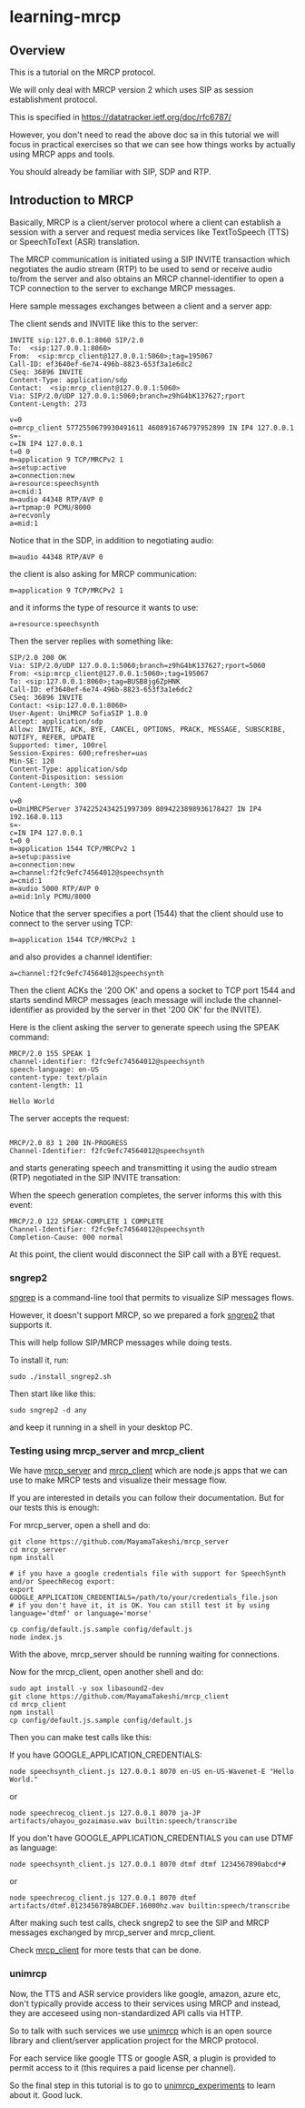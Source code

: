 # learning-mrcp

## Overview

This is a tutorial on the MRCP protocol.

We will only deal with MRCP version 2 which uses SIP as session establishment protocol.

This is specified in https://datatracker.ietf.org/doc/rfc6787/

However, you don't need to read the above doc sa in this tutorial we will focus in practical exercises so that we can see how things works by actually using MRCP apps and tools.

You should already be familiar with SIP, SDP and RTP.

## Introduction to MRCP

Basically, MRCP is a client/server protocol where a client can establish a session with a server and request media services like TextToSpeech (TTS) or SpeechToText (ASR) translation.

The MRCP communication is initiated using a SIP INVITE transaction which negotiates the audio stream (RTP) to be used to send or receive audio to/from the server and also obtains an MRCP channel-identifier to open a TCP connection to the server to exchange MRCP messages. 

Here sample messages exchanges between a client and a server app:


The client sends and INVITE like this to the server:
```
INVITE sip:127.0.0.1:8060 SIP/2.0
To:  <sip:127.0.0.1:8060>
From:  <sip:mrcp_client@127.0.0.1:5060>;tag=195067
Call-ID: ef3640ef-6e74-496b-8823-653f3a1e6dc2
CSeq: 36896 INVITE
Content-Type: application/sdp
Contact:  <sip:mrcp_client@127.0.0.1:5060>
Via: SIP/2.0/UDP 127.0.0.1:5060;branch=z9hG4bK137627;rport
Content-Length: 273

v=0
o=mrcp_client 5772550679930491611 4608916746797952899 IN IP4 127.0.0.1
s=-
c=IN IP4 127.0.0.1
t=0 0
m=application 9 TCP/MRCPv2 1
a=setup:active
a=connection:new
a=resource:speechsynth
a=cmid:1
m=audio 44348 RTP/AVP 0
a=rtpmap:0 PCMU/8000
a=recvonly
a=mid:1

```
Notice that in the SDP, in addition to negotiating audio:
```
m=audio 44348 RTP/AVP 0
```
the client is also asking for MRCP communication:
```
m=application 9 TCP/MRCPv2 1
```
and it informs the type of resource it wants to use:
```
a=resource:speechsynth
```
Then the server replies with something like:
```
SIP/2.0 200 OK
Via: SIP/2.0/UDP 127.0.0.1:5060;branch=z9hG4bK137627;rport=5060
From: <sip:mrcp_client@127.0.0.1:5060>;tag=195067
To: <sip:127.0.0.1:8060>;tag=BUSB8jg6ZpHNK
Call-ID: ef3640ef-6e74-496b-8823-653f3a1e6dc2
CSeq: 36896 INVITE
Contact: <sip:127.0.0.1:8060>
User-Agent: UniMRCP SofiaSIP 1.8.0
Accept: application/sdp
Allow: INVITE, ACK, BYE, CANCEL, OPTIONS, PRACK, MESSAGE, SUBSCRIBE, NOTIFY, REFER, UPDATE
Supported: timer, 100rel
Session-Expires: 600;refresher=uas
Min-SE: 120
Content-Type: application/sdp
Content-Disposition: session
Content-Length: 300

v=0
o=UniMRCPServer 3742252434251997309 8094223898936178427 IN IP4 192.168.0.113
s=-
c=IN IP4 127.0.0.1
t=0 0
m=application 1544 TCP/MRCPv2 1
a=setup:passive
a=connection:new
a=channel:f2fc9efc74564012@speechsynth
a=cmid:1
m=audio 5000 RTP/AVP 0
a=mid:1nly PCMU/8000
```

Notice that the server specifies a port (1544) that the client should use to connect to the server using TCP:
```
m=application 1544 TCP/MRCPv2 1
```
and also provides a channel identifier:
```
a=channel:f2fc9efc74564012@speechsynth
```

Then the client ACKs the '200 OK' and opens a socket to TCP port 1544 and starts sendind MRCP messages (each message will include the channel-identifier as provided by the server in thet '200 OK' for the INVITE).

Here is the client asking the server to generate speech using the SPEAK command:
```
MRCP/2.0 155 SPEAK 1
channel-identifier: f2fc9efc74564012@speechsynth
speech-language: en-US
content-type: text/plain
content-length: 11

Hello World
```

The server accepts the request:
```

MRCP/2.0 83 1 200 IN-PROGRESS
Channel-Identifier: f2fc9efc74564012@speechsynth
```

and starts generating speech and transmitting it using the audio stream (RTP) negotiated in the SIP INVITE transation:

When the speech generation completes, the server informs this with this event:
```
MRCP/2.0 122 SPEAK-COMPLETE 1 COMPLETE
Channel-Identifier: f2fc9efc74564012@speechsynth
Completion-Cause: 000 normal
```

At this point, the client would disconnect the SIP call with a BYE request.

### sngrep2

[sngrep](https://github.com/irontec/sngrep) is a command-line tool that permits to visualize SIP messages flows.

However, it doesn't support MRCP, so we prepared a fork [sngrep2](https://github.com/MayamaTakeshi/sngrep/tree/mrcp_support) that supports it.

This will help follow SIP/MRCP messages while doing tests.

To install it, run:
```
sudo ./install_sngrep2.sh
```

Then start like like this:
```
sudo sngrep2 -d any
```
and keep it running in a shell in your desktop PC.


### Testing using mrcp_server and mrcp_client

We have [mrcp_server](https://github.com/MayamaTakeshi/mrcp_server) and [mrcp_client](https://github.com/MayamaTakeshi/mrcp_client)
which are node.js apps that we can use to make MRCP tests and visualize their message flow.

If you are interested in details you can follow their documentation. But for our tests this is enough:

For mrcp_server, open a shell and do:
```
git clone https://github.com/MayamaTakeshi/mrcp_server
cd mrcp_server
npm install

# if you have a google credentials file with support for SpeechSynth and/or SpeechRecog export:
export GOOGLE_APPLICATION_CREDENTIALS=/path/to/your/credentials_file.json
# if you don't have it, it is OK. You can still test it by using language='dtmf' or language='morse'

cp config/default.js.sample config/default.js
node index.js
```
With the above, mrcp_server should be running waiting for connections.

Now for the mrcp_client, open another shell and do:
```
sudo apt install -y sox libasound2-dev
git clone https://github.com/MayamaTakeshi/mrcp_client
cd mrcp_client
npm install
cp config/default.js.sample config/default.js
```

Then you can make test calls like this:

If you have GOOGLE_APPLICATION_CREDENTIALS:
```
node speechsynth_client.js 127.0.0.1 8070 en-US en-US-Wavenet-E "Hello World."
```
or
```
node speechrecog_client.js 127.0.0.1 8070 ja-JP artifacts/ohayou_gozaimasu.wav builtin:speech/transcribe
```

If you don't have GOOGLE_APPLICATION_CREDENTIALS you can use DTMF as language:
```
node speechsynth_client.js 127.0.0.1 8070 dtmf dtmf 1234567890abcd*#
```
or
```
node speechrecog_client.js 127.0.0.1 8070 dtmf artifacts/dtmf.0123456789ABCDEF.16000hz.wav builtin:speech/transcribe
```

After making such test calls, check sngrep2 to see the SIP and MRCP messages exchanged by mrcp_server and mrcp_client.

Check [mrcp_client](https://github.com/MayamaTakeshi/mrcp_client) for more tests that can be done.

### unimrcp

Now, the TTS and ASR service providers like google, amazon, azure etc, don't typically provide access to their services using MRCP and instead, they are acceseed using non-standardized API calls via HTTP.

So to talk with such services we use [unimrcp](https://github.com/unispeech/unimrcp) which is an open source library and client/server application project for the MRCP protocol.

For each service like google TTS or google ASR, a plugin is provided to permit access to it (this requires a paid license per channel).

So the final step in this tutorial is to go to [unimrcp_experiments](https://github.com/MayamaTakeshi/unimrcp_experiments) to learn about it. Good luck.


